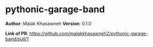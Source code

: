 # pythonic-garage-band

**Author**: Malak Khasawneh
**Version**: 0.1.0

**Link of PR**: https://github.com/malakkhasawneh2/pythonic-garage-band/pull/1